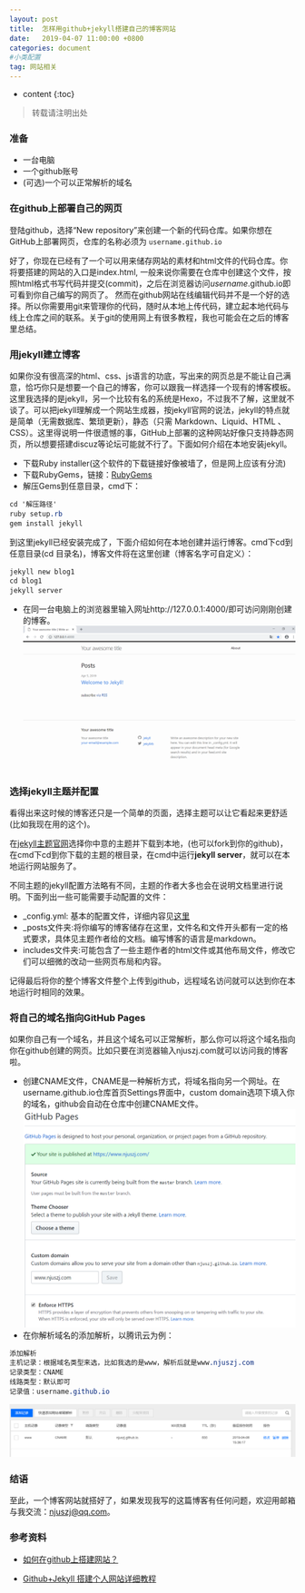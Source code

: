 ```yaml
---
layout: post
title:  怎样用github+jekyll搭建自己的博客网站
date:   2019-04-07 11:00:00 +0800
categories: document
#小类配置
tag: 网站相关
---
```


* content
{:toc}


>转载请注明出处  


### 准备
+ 一台电脑
+ 一个github账号
+ (可选)一个可以正常解析的域名

### 在github上部署自己的网页
登陆github，选择“New repository”来创建一个新的代码仓库。如果你想在GitHub上部署网页，仓库的名称必须为
`username.github.io`

好了，你现在已经有了一个可以用来储存网站的素材和html文件的代码仓库。你将要搭建的网站的入口是index.html, 一般来说你需要在仓库中创建这个文件，按照html格式书写代码并提交(commit)，之后在浏览器访问*username*.github.io即可看到你自己编写的网页了。
然而在github网站在线编辑代码并不是一个好的选择。所以你需要用git来管理你的代码，随时从本地上传代码，建立起本地代码与线上仓库之间的联系。关于git的使用网上有很多教程，我也可能会在之后的博客里总结。

### 用jekyll建立博客
如果你没有很高深的html、css、js语言的功底，写出来的网页总是不能让自己满意，恰巧你只是想要一个自己的博客，你可以跟我一样选择一个现有的博客模板。这里我选择的是jekyll，另一个比较有名的系统是Hexo，不过我不了解，这里就不谈了。可以把jekyll理解成一个网站生成器，按jekyll官网的说法，jekyll的特点就是简单（无需数据库、繁琐更新），静态（只需 Markdown、Liquid、HTML 、CSS）。这里得说明一件很遗憾的事，GitHub上部署的这种网站好像只支持静态网页，所以想要搭建discuz等论坛可能就不行了。下面如何介绍在本地安装jekyll。
+ 下载Ruby installer(这个软件的下载链接好像被墙了，但是网上应该有分流)
+ 下载RubyGems，链接：[RubyGems](https://rubygems.org/pages/download)
+ 解压Gems到任意目录，cmd下：

```css
cd '解压路径'
ruby setup.rb
gem install jekyll
```

到这里jekyll已经安装完成了，下面介绍如何在本地创建并运行博客。cmd下cd到任意目录(cd 目录名)，博客文件将在这里创建（博客名字可自定义）：

```css
jekyll new blog1
cd blog1
jekyll server
```
+ 在同一台电脑上的浏览器里输入网址http://127.0.0.1:4000/即可访问刚刚创建的博客。
![这时候你的页面看起来是这样的](/assets/img/testblog.png)

### 选择jekyll主题并配置
看得出来这时候的博客还只是一个简单的页面，选择主题可以让它看起来更舒适(比如我现在用的这个)。

在[jekyll主题官网](http://jekyllthemes.org/)选择你中意的主题并下载到本地，(也可以fork到你的github)，在cmd下cd到你下载的主题的根目录，在cmd中运行**jekyll server**，就可以在本地运行网站服务了。

不同主题的jekyll配置方法略有不同，主题的作者大多也会在说明文档里进行说明。下面列出一些可能需要手动配置的文件：
+ _config.yml: 基本的配置文件，详细内容见[这里](https://www.jekyll.com.cn/docs/configuration/)
+ _posts文件夹:将你编写的博客储存在这里，文件名和文件开头都有一定的格式要求，具体见主题作者给的文档。编写博客的语言是markdown。
+ includes文件夹:可能包含了一些主题作者的html文件或其他布局文件，修改它们可以细微的改动一些网页布局和内容。

记得最后将你的整个博客文件整个上传到github，远程域名访问就可以达到你在本地运行时相同的效果。

### 将自己的域名指向GitHub Pages
如果你自己有一个域名，并且这个域名可以正常解析，那么你可以将这个域名指向你在github创建的网页。比如只要在浏览器输入njuszj.com就可以访问我的博客啦。
+ 创建CNAME文件，CNAME是一种解析方式，将域名指向另一个网址。在username.github.io仓库首页Settings界面中，custom domain选项下填入你的域名，github会自动在仓库中创建CNAME文件。
![CNAME](/assets/img/CNAME.png)
+ 在你解析域名的添加解析，以腾讯云为例：
```css
添加解析
主机记录：根据域名类型来选，比如我选的是www，解析后就是www.njuszj.com
记录类型：CNAME
线路类型：默认即可
记录值：username.github.io
```
![png](/assets/img/tengxunyun.png)

### 结语
至此，一个博客网站就搭好了，如果发现我写的这篇博客有任何问题，欢迎用邮箱与我交流：njuszj@qq.com。

### 参考资料
+ [如何在github上搭建网站？](https://www.cnblogs.com/camille666/p/how_to_build_website_at_github.html)

+ [Github+Jekyll 搭建个人网站详细教程](https://www.jianshu.com/p/9f71e260925d)






